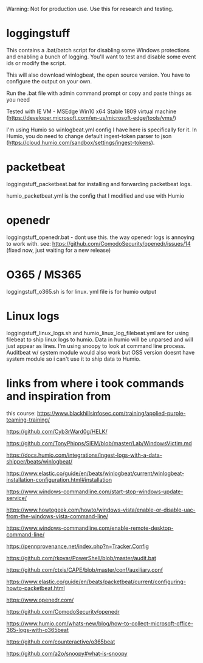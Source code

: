 Warning: Not for production use. Use this for research and testing.

# loggingstuff
This contains a .bat/batch script for disabling some Windows protections and enabling a bunch of logging. You'll want to test and disable some event ids or modify the script.

This will also download winlogbeat, the open source version. You have to configure the output on your own.

Run the .bat file with admin command prompt or copy and paste things as you need

Tested with IE VM - MSEdge Win10 x64 Stable 1809 virtual machine (https://developer.microsoft.com/en-us/microsoft-edge/tools/vms/)

I'm using Humio so winlogbeat.yml config I have here is specifically for it. In Humio, you do need to change default ingest-token parser to json (https://cloud.humio.com/sandbox/settings/ingest-tokens).

# packetbeat
loggingstuff_packetbeat.bat for installing and forwarding packetbeat logs.

humio_packetbeat.yml is the config that I modified and use with Humio

# openedr
loggingstuff_openedr.bat - dont use this. the way openedr logs is annoying to work with. see: https://github.com/ComodoSecurity/openedr/issues/14 (fixed now, just waiting for a new release)

# O365 / MS365
loggingstuff_o365.sh is for linux. yml file is for humio output

# Linux logs
loggingstuff_linux_logs.sh and humio_linux_log_filebeat.yml are for using filebeat to ship linux logs to humio. Data in humio will be unparsed and will just appear as lines. I'm using snoopy to look at command line process. Auditbeat w/ system module would also work but OSS version doesnt have system module so i can't use it to ship data to Humio.

# links from where i took commands and inspiration from
this course: https://www.blackhillsinfosec.com/training/applied-purple-teaming-training/

https://github.com/Cyb3rWard0g/HELK/

https://github.com/TonyPhipps/SIEM/blob/master/Lab/WindowsVictim.md

https://docs.humio.com/integrations/ingest-logs-with-a-data-shipper/beats/winlogbeat/

https://www.elastic.co/guide/en/beats/winlogbeat/current/winlogbeat-installation-configuration.html#installation

https://www.windows-commandline.com/start-stop-windows-update-service/

https://www.howtogeek.com/howto/windows-vista/enable-or-disable-uac-from-the-windows-vista-command-line/

https://www.windows-commandline.com/enable-remote-desktop-command-line/

https://pennprovenance.net/index.php?n=Tracker.Config

https://github.com/rkovar/PowerShell/blob/master/audit.bat

https://github.com/ctxis/CAPE/blob/master/conf/auxiliary.conf

https://www.elastic.co/guide/en/beats/packetbeat/current/configuring-howto-packetbeat.html

https://www.openedr.com/

https://github.com/ComodoSecurity/openedr

https://www.humio.com/whats-new/blog/how-to-collect-microsoft-office-365-logs-with-o365beat

https://github.com/counteractive/o365beat

https://github.com/a2o/snoopy#what-is-snoopy
